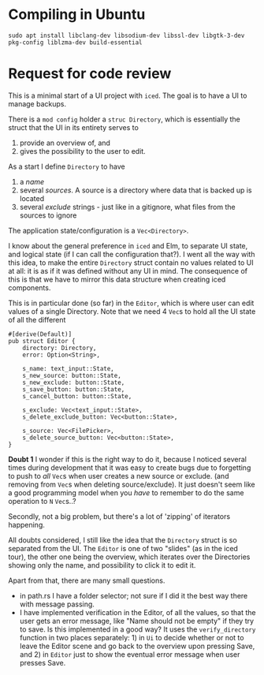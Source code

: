 # Compiling in Ubuntu
```
sudo apt install libclang-dev libsodium-dev libssl-dev libgtk-3-dev pkg-config liblzma-dev build-essential
```
# Request for code review

This is a minimal start of a UI project with `iced`.
The goal is to have a UI to manage backups.

There is a `mod config` holder a `struc Directory`, which is essentially the struct that the UI in its entirety serves to
1) provide an overview of, and
2) gives the possibility to the user to edit.

As a start I define `Directory` to have
1) a _name_
2) several _sources_. A source is a directory where data that is backed up is located
3) several _exclude_ strings - just like in a gitignore, what files from the sources to ignore

The application state/configuration is a `Vec<Directory>`.

I know about the general preference in `iced` and Elm, to separate UI state, and logical state (if I can call the configuration that?). I went all the way with this idea, to make the entire `Directory` struct contain no values related to UI at all: it is as if it was defined without any UI in mind.
The consequence of this is that we have to mirror this data structure when creating iced components.

This is in particular done (so far) in the `Editor`, which is where user can edit values of a single Directory.
Note that we need 4 `Vec`s to hold all the UI state of all the different


```
#[derive(Default)]
pub struct Editor {
    directory: Directory,
    error: Option<String>,

    s_name: text_input::State,
    s_new_source: button::State,
    s_new_exclude: button::State,
    s_save_button: button::State,
    s_cancel_button: button::State,

    s_exclude: Vec<text_input::State>,
    s_delete_exclude_button: Vec<button::State>,

    s_source: Vec<FilePicker>,
    s_delete_source_button: Vec<button::State>,
}
```

**Doubt 1** I wonder if this is the right way to do it,
because I noticed several times during development that it was easy
to create bugs due to forgetting to push to _all_ `Vec`s when user creates a new source or exclude.
(and removing from `Vec`s when deleting source/exclude).
It just doesn't seem like a good programming model when you _have_ to remember to do the same operation to
`N` `Vec`s..?

Secondly, not a big problem, but there's a lot of 'zipping' of iterators happening.

All doubts considered, I still like the idea that the `Directory` struct is so separated from the UI.
The `Editor` is one of two "slides" (as in the iced tour), the other one being the overview, which iterates over the Directories showing only the name, and possibility to click it to edit it.


Apart from that, there are many small questions.
- in path.rs I have a folder selector; not sure if I did it the best way there with message passing.
- I have implemented verification in the Editor, of all the values, so that the user gets an error message, like "Name should not be empty" if they try to save. Is this implemented in a good way? It uses the `verify_directory` function in two places separately: 1) in `Ui` to decide whether or not to leave the Editor scene and go back to the overview upon pressing Save, and 2) in `Editor` just to show the eventual error message when user presses Save.
